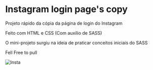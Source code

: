 <h1>Instagram login page's copy</h1>

Projeto rápido da cópia da página de login do Instagram

Feito com HTML e CSS (Com auxílio de SASS)

O mini-projeto surgiu na ideia de praticar conceitos iniciais do SASS

Fell Free to pull

![Insta](https://user-images.githubusercontent.com/101848461/186787715-79ce8f0f-cc30-46d4-bd96-143b538e8c18.jpg)
